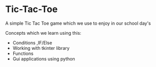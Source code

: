 # Tic-Tac-Toe

A simple Tic Tac Toe game which we use to enjoy in our school day's

Concepts which we learn using this:
* Conditions ,IF/Else
* Working with tkinter library
* Functions 
* Gui applications using python

